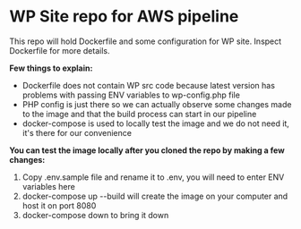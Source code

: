 # WP Site repo for AWS pipeline

This repo will hold Dockerfile and some configuration for WP site. Inspect Dockerfile for more details.

**Few things to explain:**
- Dockerfile does not contain WP src code because latest version has problems with passing ENV variables to wp-config.php file
- PHP config is just there so we can actually observe some changes made to the image and that the build process can start in our pipeline
- docker-compose is used to locally test the image and we do not need it, it's there for our convenience

**You can test the image locally after you cloned the repo by making a few changes:**
1. Copy .env.sample file and rename it to .env, you will need to enter ENV variables here
2. docker-compose up --build will create the image on your computer and host it on port 8080
3. docker-compose down to bring it down
